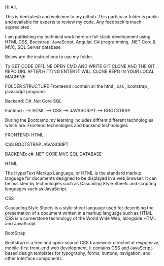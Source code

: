 Hi All,

This is Venkatesh and welcome to my github. This particular folder is public and available for experts to review my code. Any feedback is much appreciated.

I am publishing my technical work here on full stack development using HTML,CSS, Bootstrap, JavaScript, Angular, C# programming, .NET Core & MVC, SQL Server database

Below are the instructions to use my folder.

To GET CODE OFFLINE OPEN CMD AND WRITE GIT CLONE AND THE GIT REPO URL AFTER HITTING ENTER IT WILL CLONE REPO IN YOUR LOCAL MACHINE.

FOLDER STRUCTURE
Fronteend : contain all the html , css , bootstrap , javascript programs

Backend: C# .Net Core SQL

Fontend :
--> HTML
--> CSS
--> JAVASCRIPT
--> BOOTSTRAP

During the Bootcamp my learning includes diffrent different technologies which are: Frontend technologies and backend technologies

FRONTEND:
HTML

CSS
BOOTSTRAP
JAVASCRIPT


BACKEND: c# .NET CORE MVC SQL DATABASE

HTML

The HyperText Markup Language, or HTML is the standard markup language for documents designed to be displayed in a web browser. It can be assisted by technologies such as Cascading Style Sheets and scripting languages such as JavaScript.


CSS

Cascading Style Sheets is a style sheet language used for describing the presentation of a document written in a markup language such as HTML. CSS is a cornerstone technology of the World Wide Web, alongside HTML and JavaScript.

BootStrap

Bootstrap is a free and open-source CSS framework directed at responsive, mobile-first front-end web development. It contains CSS and JavaScript-based design templates for typography, forms, buttons, navigation, and other interface components.




